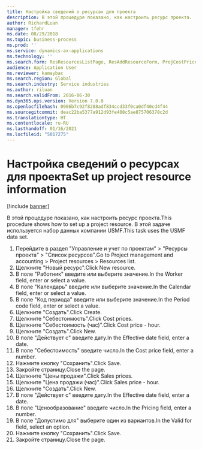 ```yaml
---
title: Настройка сведений о ресурсах для проекта
description: В этой процедуре показано, как настроить ресурс проекта.
author: RichardLuan
manager: tfehr
ms.date: 08/29/2018
ms.topic: business-process
ms.prod: ''
ms.service: dynamics-ax-applications
ms.technology: ''
ms.search.form: ResResourcesListPage, ResAddResourceForm, ProjCostPriceHour, ProjSalesPriceHour
audience: Application User
ms.reviewer: kamaybac
ms.search.region: Global
ms.search.industry: Service industries
ms.author: riluan
ms.search.validFrom: 2016-06-30
ms.dyn365.ops.version: Version 7.0.0
ms.openlocfilehash: 0906b7c92f8288adf834ccd33f0ca0df40cd4f44
ms.sourcegitcommit: deac22ba5377a912d93fe408c5ae875706378c2d
ms.translationtype: HT
ms.contentlocale: ru-RU
ms.lasthandoff: 01/16/2021
ms.locfileid: "5017275"
---
```

# <a name="set-up-project-resource-information"></a><span data-ttu-id="95a98-103">Настройка сведений о ресурсах для проекта</span><span class="sxs-lookup"><span data-stu-id="95a98-103">Set up project resource information</span></span>

[!include [banner](../../includes/banner.md)]

<span data-ttu-id="95a98-104">В этой процедуре показано, как настроить ресурс проекта.</span><span class="sxs-lookup"><span data-stu-id="95a98-104">This procedure shows how to set up a project resource.</span></span> <span data-ttu-id="95a98-105">В этой задаче используется набор данных компании USMF.</span><span class="sxs-lookup"><span data-stu-id="95a98-105">This task uses the USMF data set.</span></span>

1. <span data-ttu-id="95a98-106">Перейдите в раздел "Управление и учет по проектам" > "Ресурсы проекта" > "Список ресурсов".</span><span class="sxs-lookup"><span data-stu-id="95a98-106">Go to Project management and accounting > Project resources > Resources list.</span></span>
2. <span data-ttu-id="95a98-107">Щелкните "Новый ресурс".</span><span class="sxs-lookup"><span data-stu-id="95a98-107">Click New resource.</span></span>
3. <span data-ttu-id="95a98-108">В поле "Работник" введите или выберите значение.</span><span class="sxs-lookup"><span data-stu-id="95a98-108">In the Worker field, enter or select a value.</span></span>
4. <span data-ttu-id="95a98-109">В поле "Календарь" введите или выберите значение.</span><span class="sxs-lookup"><span data-stu-id="95a98-109">In the Calendar field, enter or select a value.</span></span>
5. <span data-ttu-id="95a98-110">В поле "Код периода" введите или выберите значение.</span><span class="sxs-lookup"><span data-stu-id="95a98-110">In the Period code field, enter or select a value.</span></span>
6. <span data-ttu-id="95a98-111">Щелкните "Создать".</span><span class="sxs-lookup"><span data-stu-id="95a98-111">Click Create.</span></span>
7. <span data-ttu-id="95a98-112">Щелкните "Себестоимость".</span><span class="sxs-lookup"><span data-stu-id="95a98-112">Click Cost prices.</span></span>
8. <span data-ttu-id="95a98-113">Щелкните "Себестоимость (час)".</span><span class="sxs-lookup"><span data-stu-id="95a98-113">Click Cost price - hour.</span></span>
9. <span data-ttu-id="95a98-114">Щелкните "Создать".</span><span class="sxs-lookup"><span data-stu-id="95a98-114">Click New.</span></span>
10. <span data-ttu-id="95a98-115">В поле "Действует с" введите дату.</span><span class="sxs-lookup"><span data-stu-id="95a98-115">In the Effective date field, enter a date.</span></span>
11. <span data-ttu-id="95a98-116">В поле "Себестоимость" введите число.</span><span class="sxs-lookup"><span data-stu-id="95a98-116">In the Cost price field, enter a number.</span></span>
12. <span data-ttu-id="95a98-117">Нажмите кнопку "Сохранить".</span><span class="sxs-lookup"><span data-stu-id="95a98-117">Click Save.</span></span>
13. <span data-ttu-id="95a98-118">Закройте страницу.</span><span class="sxs-lookup"><span data-stu-id="95a98-118">Close the page.</span></span>
14. <span data-ttu-id="95a98-119">Щелкните "Цены продажи".</span><span class="sxs-lookup"><span data-stu-id="95a98-119">Click Sales prices.</span></span>
15. <span data-ttu-id="95a98-120">Щелкните "Цена продажи (час)".</span><span class="sxs-lookup"><span data-stu-id="95a98-120">Click Sales price - hour.</span></span>
16. <span data-ttu-id="95a98-121">Щелкните "Создать".</span><span class="sxs-lookup"><span data-stu-id="95a98-121">Click New.</span></span>
17. <span data-ttu-id="95a98-122">В поле "Действует с" введите дату.</span><span class="sxs-lookup"><span data-stu-id="95a98-122">In the Effective date field, enter a date.</span></span>
18. <span data-ttu-id="95a98-123">В поле "Ценообразование" введите число.</span><span class="sxs-lookup"><span data-stu-id="95a98-123">In the Pricing field, enter a number.</span></span>
19. <span data-ttu-id="95a98-124">В поле "Допустимо для" выберите один из вариантов.</span><span class="sxs-lookup"><span data-stu-id="95a98-124">In the Valid for field, select an option.</span></span>
20. <span data-ttu-id="95a98-125">Нажмите кнопку "Сохранить".</span><span class="sxs-lookup"><span data-stu-id="95a98-125">Click Save.</span></span>
21. <span data-ttu-id="95a98-126">Закройте страницу.</span><span class="sxs-lookup"><span data-stu-id="95a98-126">Close the page.</span></span>

